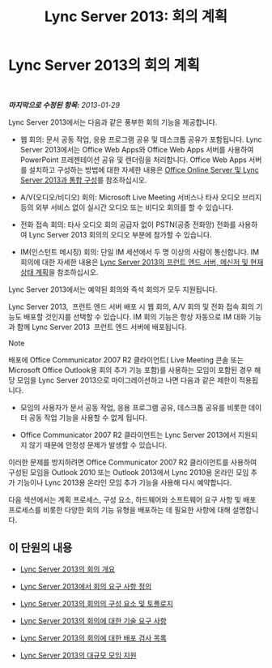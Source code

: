 ﻿---
title: 'Lync Server 2013: 회의 계획'
TOCTitle: 회의 계획
ms:assetid: 983a272a-e1b3-4d70-8f84-836b092fe526
ms:mtpsurl: https://technet.microsoft.com/ko-kr/library/Gg398781(v=OCS.15)
ms:contentKeyID: 49304470
ms.date: 08/24/2015
mtps_version: v=OCS.15
ms.translationtype: HT
---

# Lync Server 2013의 회의 계획

 

_**마지막으로 수정된 항목:** 2013-01-29_

Lync Server 2013에서는 다음과 같은 풍부한 회의 기능을 제공합니다.

  - 웹 회의: 문서 공동 작업, 응용 프로그램 공유 및 데스크톱 공유가 포함됩니다. Lync Server 2013에서는 Office Web Apps와 Office Web Apps 서버를 사용하여 PowerPoint 프레젠테이션 공유 및 렌더링을 처리합니다. Office Web Apps 서버를 설치하고 구성하는 방법에 대한 자세한 내용은 [Office Online Server 및 Lync Server 2013과 통합 구성](lync-server-2013-enabling-office-web-apps-server-and-lync-server-2013.md)를 참조하십시오.

  - A/V(오디오/비디오) 회의: Microsoft Live Meeting 서비스나 타사 오디오 브리지 등의 외부 서비스 없이 실시간 오디오 또는 비디오 회의를 할 수 있습니다.

  - 전화 접속 회의: 타사 오디오 회의 공급자 없이 PSTN(공중 전화망) 전화를 사용하여 Lync Server 2013 회의의 오디오 부분에 참가할 수 있습니다.

  - IM(인스턴트 메시징) 회의: 단일 IM 세션에서 두 명 이상의 사람이 통신합니다. IM 회의에 대한 자세한 내용은 [Lync Server 2013의 프런트 엔드 서버, 메신저 및 현재 상태 계획](lync-server-2013-planning-for-front-end-servers-instant-messaging-and-presence.md)을 참조하십시오.

Lync Server 2013에서는 예약된 회의와 즉석 회의가 모두 지원됩니다.

Lync Server 2013,  프런트 엔드 서버 배포 시 웹 회의, A/V 회의 및 전화 접속 회의 기능도 배포할 것인지를 선택할 수 있습니다. IM 회의 기능은 항상 자동으로 IM 대화 기능과 함께 Lync Server 2013  프런트 엔드 서버에 배포됩니다.


> [!NOTE]
> 배포에 Office Communicator 2007 R2 클라이언트( Live Meeting 콘솔 또는 Microsoft Office Outlook용 회의 추가 기능 포함)를 사용하는 모임이 포함된 경우 해당 모임을 Lync Server 2013으로 마이그레이션하고 나면 다음과 같은 제한이 적용됩니다. 
> <UL>
> <LI>
> <P>모임의 사용자가 문서 공동 작업, 응용 프로그램 공유, 데스크톱 공유를 비롯한 데이터 공동 작업 기능을 사용할 수 없게 됩니다.</P>
> <LI>
> <P>Office Communicator 2007 R2 클라이언트는 Lync Server 2013에서 지원되지 않기 때문에 안정성 문제가 발생할 수 있습니다.</P></LI></UL>이러한 문제를 방지하려면 Office Communicator 2007 R2 클라이언트를 사용하여 구성된 모임을 Outlook 2010 또는 Outlook 2013에서 Lync 2010용 온라인 모임 추가 기능이나 Lync 2013용 온라인 모임 추가 기능을 사용해 다시 예약합니다.



다음 섹션에서는 계획 프로세스, 구성 요소, 하드웨어와 소프트웨어 요구 사항 및 배포 프로세스를 비롯한 다양한 회의 기능 유형을 배포하는 데 필요한 사항에 대해 설명합니다.

## 이 단원의 내용

  - [Lync Server 2013의 회의 개요](lync-server-2013-overview-of-conferencing.md)

  - [Lync Server 2013에서 회의 요구 사항 정의](lync-server-2013-defining-your-requirements-for-conferencing.md)

  - [Lync Server 2013의 회의의 구성 요소 및 토폴로지](lync-server-2013-components-and-topologies-for-conferencing.md)

  - [Lync Server 2013의 회의에 대한 기술 요구 사항](lync-server-2013-technical-requirements-for-conferencing.md)

  - [Lync Server 2013의 회의에 대한 배포 검사 목록](lync-server-2013-deployment-checklist-for-conferencing.md)

  - [Lync Server 2013의 대규모 모임 지원](lync-server-2013-support-for-large-meetings.md)

